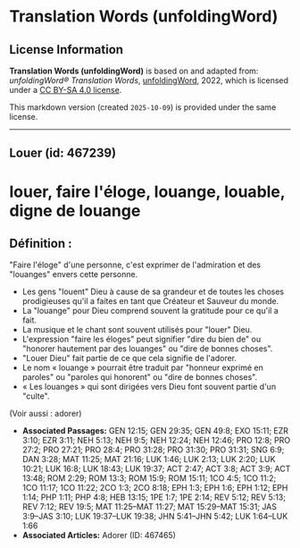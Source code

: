 # Translation Words (unfoldingWord)

## License Information

**Translation Words (unfoldingWord)** is based on and adapted from: _unfoldingWord® Translation Words_, [unfoldingWord](https://unfoldingword.org/utw), 2022, which is licensed under a [CC BY-SA 4.0 license](https://creativecommons.org/licenses/by-sa/4.0/legalcode.en).

This markdown version (created `2025-10-09`) is provided under the same license.



--------------------------------

## Louer (id: 467239)

louer, faire l'éloge, louange, louable, digne de louange
========================================================

Définition :
------------

"Faire l'éloge" d'une personne, c'est exprimer de l'admiration et des "louanges" envers cette personne.

* Les gens "louent" Dieu à cause de sa grandeur et de toutes les choses prodigieuses qu'il a faites en tant que Créateur et Sauveur du monde.
* La "louange" pour Dieu comprend souvent la gratitude pour ce qu'il a fait.
* La musique et le chant sont souvent utilisés pour "louer" Dieu.
* L'expression "faire les éloges" peut signifier "dire du bien de" ou "honorer hautement par des louanges" ou "dire de bonnes choses".
* "Louer Dieu" fait partie de ce que cela signifie de l'adorer.
* Le nom « louange » pourrait être traduit par "honneur exprimé en paroles" ou "paroles qui honorent" ou "dire de bonnes choses".
* « Les louanges » qui sont dirigées vers Dieu font souvent partie d'un "culte".

(Voir aussi : adorer)

* **Associated Passages:** GEN 12:15; GEN 29:35; GEN 49:8; EXO 15:11; EZR 3:10; EZR 3:11; NEH 5:13; NEH 9:5; NEH 12:24; NEH 12:46; PRO 12:8; PRO 27:2; PRO 27:21; PRO 28:4; PRO 31:28; PRO 31:30; PRO 31:31; SNG 6:9; DAN 3:28; MAT 11:25; MAT 21:16; LUK 1:46; LUK 2:13; LUK 2:20; LUK 10:21; LUK 16:8; LUK 18:43; LUK 19:37; ACT 2:47; ACT 3:8; ACT 3:9; ACT 13:48; ROM 2:29; ROM 13:3; ROM 15:9; ROM 15:11; 1CO 4:5; 1CO 11:2; 1CO 11:17; 1CO 11:22; 2CO 1:3; 2CO 8:18; EPH 1:3; EPH 1:6; EPH 1:12; EPH 1:14; PHP 1:11; PHP 4:8; HEB 13:15; 1PE 1:7; 1PE 2:14; REV 5:12; REV 5:13; REV 7:12; REV 19:5; MAT 11:25–MAT 11:27; MAT 15:29–MAT 15:31; JAS 3:9–JAS 3:10; LUK 19:37–LUK 19:38; JHN 5:41–JHN 5:42; LUK 1:64–LUK 1:66
* **Associated Articles:** Adorer (ID: 467465)


